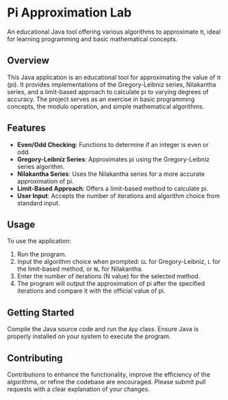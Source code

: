 # Pi Approximation Lab
An educational Java tool offering various algorithms to approximate π, ideal for learning programming and basic mathematical concepts.

## Overview
This Java application is an educational tool for approximating the value of π (pi). It provides implementations of the Gregory-Leibniz series, Nilakantha series, and a limit-based approach to calculate pi to varying degrees of accuracy. The project serves as an exercise in basic programming concepts, the modulo operation, and simple mathematical algorithms.

## Features
- **Even/Odd Checking**: Functions to determine if an integer is even or odd.
- **Gregory-Leibniz Series**: Approximates pi using the Gregory-Leibniz series algorithm.
- **Nilakantha Series**: Uses the Nilakantha series for a more accurate approximation of pi.
- **Limit-Based Approach**: Offers a limit-based method to calculate pi.
- **User Input**: Accepts the number of iterations and algorithm choice from standard input.

## Usage
To use the application:
1. Run the program.
2. Input the algorithm choice when prompted: `GL` for Gregory-Leibniz, `L` for the limit-based method, or `NL` for Nilakantha.
3. Enter the number of iterations (N value) for the selected method.
4. The program will output the approximation of pi after the specified iterations and compare it with the official value of pi.

## Getting Started
Compile the Java source code and run the `App` class. Ensure Java is properly installed on your system to execute the program.

## Contributing
Contributions to enhance the functionality, improve the efficiency of the algorithms, or refine the codebase are encouraged. Please submit pull requests with a clear explanation of your changes.
